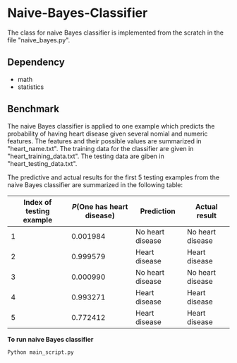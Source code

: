 # Naive-Bayes-Classifier
The class for naive Bayes classifier is implemented from the scratch in the file "naive_bayes.py".  

## Dependency
- math
- statistics  

## Benchmark
The naive Bayes classifier is applied to one example which predicts the probability of having heart disease given several nomial and numeric features. The features and their possible values are summarized in "heart_name.txt". The training data for the classifier are given in "heart_training_data.txt". The testing data are giben in "heart_testing_data.txt".   

The predictive and actual results for the first 5 testing examples from the naive Bayes classifier are summarized in the following table:

| Index of testing example | *P*(One has heart disease) |     Prediction   |   Actual result  |
| ------------------------ | -------------------------- | ---------------- | ---------------- |
|            1             |          0.001984          | No heart disease | No heart disease |
|            2             |          0.999579          |   Heart disease  |   Heart disease  |
|            3             |          0.000990          | No heart disease | No heart disease |
|            4             |          0.993271          |   Heart disease  |   Heart disease  |
|            5             |          0.772412          |   Heart disease  |   Heart disease  |

**To run naive Bayes classifier**
```
Python main_script.py
```
